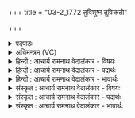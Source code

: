 +++
title = "03-2_1772 तुविशुष्म तुविक्रतो"

+++
<details><summary>पदपाठः</summary>

तु꣡वि꣢꣯शुष्म। तु꣡वि꣢꣯। शु꣣ष्म। तु꣡वि꣢꣯क्रतो। तु꣡वि꣢꣯। क्र꣣तो। श꣡ची꣢꣯वः। वि꣡श्व꣢꣯या। म꣣ते। आ꣢। प꣣प्राथ। महित्वना꣢। १७७२।
</details>

<details><summary>अधिमन्त्रम् (VC)</summary>

- इन्द्रः
- प्रियमेध आङ्गिरसः
- गायत्री
- षड्जः
</details>

<details><summary>हिन्दी : आचार्य रामनाथ वेदालंकार - विषयः</summary>

आगे फिर वही विषय है।
</details>

<details><summary>हिन्दी : आचार्य रामनाथ वेदालंकार - पदार्थः</summary>

पदार्थान्वय -  हे (तुविशुष्म) बहुत बलवान्, (तुविक्रतो) बहुत प्रज्ञावाले वा बहुत-से यज्ञों को करनेवाले, (शचीवः) कर्मवान् (मते) मननशील परमेश्वर वा जीवात्मन् ! आप (विश्वया) बहुत प्रकार के (महित्वना) महत्त्वों से (आ पप्राथ) परिपूर्ण हो ॥२॥
</details>

<details><summary>हिन्दी : आचार्य रामनाथ वेदालंकार - भावार्थः</summary>

भावार्थ -  यद्यपि महत्त्व में परमेश्वर जीवात्मा से अधिक है,तो भी दोनों ही बलवान् बुद्धिमान्,मननशील और कर्मण्य हैं। जैसे परमेश्वर के बिना ब्रह्माण्ड की व्यवस्था नहीं चल सकती,वैसे ही जीवात्मा के बिना शरीर की व्यवस्था नहीं होती ॥२॥
</details>

<details><summary>संस्कृत : आचार्य रामनाथ वेदालंकार - विषयः</summary>

अथ पुनस्तमेव विषयमाह
</details>

<details><summary>संस्कृत : आचार्य रामनाथ वेदालंकार - पदार्थः</summary>

पदार्थान्वय -  हे (तुविशुष्म) बहुबल, (तुविक्रतो) बहुप्रज्ञ,बहुयज्ञ (शचीवः) कर्मवन्,(मते) मननशील परमेश जीवात्मन् च,त्वम् (विश्वया) बहुविधेन (महित्वना) महिम्ना (आ पप्राथ) परिपूर्णोऽसि।[शुष्ममिति बलनाम। निघं० २।९। शचीति कर्मनाम। निघं० २।१। विश्वया विश्वेन,अत्र ‘सुपां सुलुक्०’ अ० ७।१।३९ इत्यनेन विभक्तेर्यादेशः। आ पप्राथ,प्रा पूरणे,अदादिः। अत्राकर्मकः]॥२॥
</details>

<details><summary>संस्कृत : आचार्य रामनाथ वेदालंकार - भावार्थः</summary>

भावार्थ -  यद्यपि महत्त्वेन परमेशो जीवात्मानमतिशेते तथाप्युभावपि बलवन्तौ,प्राज्ञौ,मन्तारौ,कर्मण्यौ च स्तः। यथा परमेश्वरं विना ब्रह्माण्डस्य व्यवस्था न भवितुं शक्नोति तथा जीवात्मानं विना शरीरव्यवस्था न जायते ॥२॥
</details>